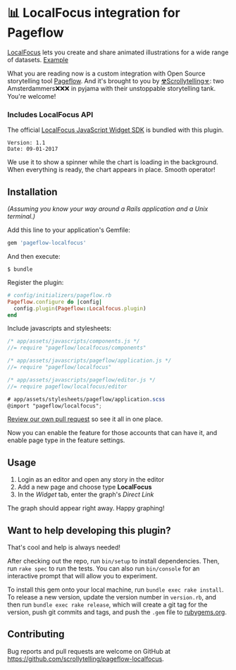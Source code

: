 # 📊 LocalFocus integration for Pageflow

[LocalFocus](https://www.localfocus.nl/en/) lets you create and share
animated illustrations for a wide range of datasets. [Example](https://localfocus2.appspot.com/551a9626918b3)

What you are reading now
is a custom integration with Open Source storytelling tool [Pageflow](https://pageflow.io). And it's brought to you by [☢Scrollytelling☣](https://www.scrollytelling.io):
two Amsterdammers❌❌❌ in pyjama with their unstoppable storytelling tank. You're welcome!

### Includes LocalFocus API

The official [LocalFocus JavaScript Widget SDK](https://developers.localfocus.nl/widgets/) is bundled with this plugin.

```
Version: 1.1
Date: 09-01-2017
```

We use it to show a spinner while the chart is loading in the background. When
everything is ready, the chart appears in place. Smooth operator!


## Installation

_(Assuming you know your way around a Rails application and a Unix terminal.)_

Add this line to your application's Gemfile:

```ruby
gem 'pageflow-localfocus'
```

And then execute:

    $ bundle

Register the plugin:

``` ruby
# config/initializers/pageflow.rb
Pageflow.configure do |config|
  config.plugin(Pageflow::Localfocus.plugin)
end
```

Include javascripts and stylesheets:

``` javascript
/* app/assets/javascripts/components.js */
//= require "pageflow/localfocus/components"

/* app/assets/javascripts/pageflow/application.js */
//= require "pageflow/localfocus"

/* app/assets/javascripts/pageflow/editor.js */
//= require pageflow/localfocus/editor
```

``` scss
# app/assets/stylesheets/pageflow/application.scss
@import "pageflow/localfocus";
```

[Review our own pull request](https://github.com/scrollytelling/app/pull/27) so see it all in one place.

Now you can enable the feature for those accounts that can have it, and enable page type in the feature settings.

## Usage

1. Login as an editor and open any story in the editor
2. Add a new page and choose type **LocalFocus**
3. In the *Widget* tab, enter the graph's _Direct Link_

The graph should appear right away. Happy graphing!

## Want to help developing this plugin?

That's cool and help is always needed!

After checking out the repo, run `bin/setup` to install dependencies. Then, run `rake spec` to run the tests. You can also run `bin/console` for an interactive prompt that will allow you to experiment.

To install this gem onto your local machine, run `bundle exec rake install`. To release a new version, update the version number in `version.rb`, and then run `bundle exec rake release`, which will create a git tag for the version, push git commits and tags, and push the `.gem` file to [rubygems.org](https://rubygems.org).

## Contributing

Bug reports and pull requests are welcome on GitHub at https://github.com/scrollytelling/pageflow-localfocus.

